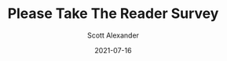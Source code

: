 ---
layout: podcast
title: "Please Take The Reader Survey"
author: Scott Alexander
description: https://astralcodexten.substack.com/p/please-take-the-reader-survey
date: 2021-07-16
length: 823793
duration: 206
guid: please-take-the-reader-survey
---